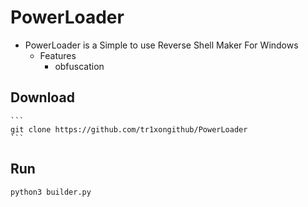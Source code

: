 # PowerLoader
- PowerLoader is a Simple to use Reverse Shell Maker For Windows
	- Features
		- obfuscation
	
## Download
	```
	git clone https://github.com/tr1xongithub/PowerLoader
	```
## Run
```
python3 builder.py
```
